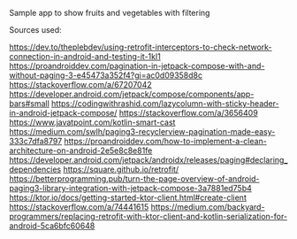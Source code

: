 Sample app to show fruits and vegetables with filtering

Sources used:

https://dev.to/theplebdev/using-retrofit-interceptors-to-check-network-connection-in-android-and-testing-it-1kl1
https://proandroiddev.com/pagination-in-jetpack-compose-with-and-without-paging-3-e45473a352f4?gi=ac0d09358d8c
https://stackoverflow.com/a/67207042
https://developer.android.com/jetpack/compose/components/app-bars#small
https://codingwithrashid.com/lazycolumn-with-sticky-header-in-android-jetpack-compose/
https://stackoverflow.com/a/3656409
https://www.javatpoint.com/kotlin-smart-cast
https://medium.com/swlh/paging3-recyclerview-pagination-made-easy-333c7dfa8797
https://proandroiddev.com/how-to-implement-a-clean-architecture-on-android-2e5e8c8e81fe
https://developer.android.com/jetpack/androidx/releases/paging#declaring_dependencies
https://square.github.io/retrofit/
https://betterprogramming.pub/turn-the-page-overview-of-android-paging3-library-integration-with-jetpack-compose-3a7881ed75b4
https://ktor.io/docs/getting-started-ktor-client.html#create-client
https://stackoverflow.com/a/74441615
https://medium.com/backyard-programmers/replacing-retrofit-with-ktor-client-and-kotlin-serialization-for-android-5ca6bfc60648
